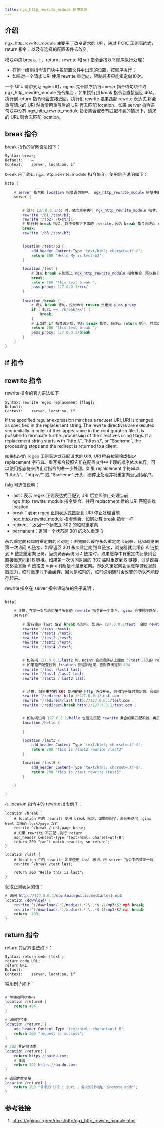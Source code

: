 ```yaml
---
title: ngx_http_rewrite_module 模块笔记
---
```


## 介绍

ngx_http_rewrite_module 主要用于改变请求的 URI，通过 PCRE 正则表达式，return 指令，以及有选择的配置条件去改变。

模块中的 break、if、return、rewrite 和 set 指令会按以下顺序执行处理：
- 在同一级别指令语句块中按配置文件中出现的位置，按顺序执行；
- 如果对一个请求 URI 使用 rewrite 重定向，限制最多只能重定向10次。

一个 URL 请求到达 nginx 时，nginx 先会顺序执行 server 指令语句块中的 ngx_http_rewrite_module 指令集合，如果执行到 break 指令会直接返回 404，执行到 return 指令也会直接返回，执行到 rewrite 如果匹配 rewrite 表达式,将会重写请求的 URI 然后使用重写后的 URI 再去匹配 location。如果 server 指令语句块中没有 ngx_http_rewrite_module 指令集合或者有匹配不到的情况下，请求的 URL 则会去匹配 location。

## break 指令
break 指令的官网语法如下：
```
Syntax:	break;
Default:	—
Context:	server, location, if
```
break 用于终止 ngx_http_rewrite_module 指令集合。使用例子说明如下：
```lua
http {

    # server 指令和 location 指令语句块中， ngx_http_rewrite_module 模块中的所有指令的优先级比 ngx_http_core_module 模块中的指令高。
    server {

       
        # 访问 127.0.0.1/b3 时，依次顺序执行 ngx_http_rewrite_module 指令，执行 break 执行后，将无法在执行后面的  rewrite ^/b3 /test/b3 指令，故会返回 404。
        rewrite ^/b1 /test/b1;
        rewrite ^/(b2) /test/$1;
        # 执行到 break 指令, 将不会执行下面的 rewrite，因为 break 指令会终止 ngx_http_rewrite_module 模块中的指令执行
        break;
        rewrite ^/b3 /test/b3;

    
        location /test/b3 {
            add_header Content-Type 'text/html; charset=utf-8';
            return 200 "Hello My is test-b3";
        }

        location /test {
            # 注意 break 只能终止 ngx_http_rewrite_module 指令集合，所以执行 break 指令后, return 不会在执行，但是会执行 pass_proxy
            break;
            return 200 "this test break ";
            pass_proxy: 127.0.0.1/xxx/
        }     
        
        location /break {
            # 通过 break 语句，控制改走 return 还是走 pass_proxy
            if ( $uri == '/break/xx') {
                break;
            }
            # 上面的 if 指令满足后，执行 break 指令，会终止 return 执行，然后运行 pass_proxy 执行，如果条件不满足，不执行 break 则会执行 return 语句直接返回，就会执行不到 pass_proxy 指令
            return 200 "this test break ";
            pass_proxy: 127.0.0.1/break
        }
    }
}

```

## if 指令




## rewrite 指令
rewrite 指令的官方语法如下：
```
Syntax:	rewrite regex replacement [flag];
Default:	—
Context:	server, location, if
```
If the specified regular expression matches a request URI, URI is changed as specified in the replacement string. The rewrite directives are executed sequentially in order of their appearance in the configuration file. It is possible to terminate further processing of the directives using flags. If a replacement string starts with “http://”, “https://”, or “$scheme”, the processing stops and the redirect is returned to a client.

如果指定的 regex 正则表达式匹配请求的 URI, URI 将会被替换成指定 replacement 字符串。重写指令按照它们在配置文件中出现的顺序依次执行。可以使用标志符来终止对指令的进一步处理。如果 repalcement 字符串以 "http://"、"https://" 或 "$scheme" 开头，则停止处理并将重定向返回给客户。

falg 可选值说明：
- last：表示 regex 正则表达式匹配到 URI 后立即停止处理当前 ngx_http_rewrite_module 指令集合，并用 replactment 后的 URI 匹配查找 location
- break：表示 regex 正则表达式匹配到 URI 停止处理当前 ngx_http_rewrite_module 指令集合，如同处理 break 指令一样
- redirect：返回一个状态是 302 的临时重定向
- permanent：返回一个状态是 301 的永久重定向

永久重定向和临时重定向的区别是：浏览器会缓存永久重定向会记录，比如浏览器第一次访问 A 链接，如果返回 301 永久重定向到 B 链接，浏览器就会缓存 A 链接到 B 链接重定向记录，当浏览器再访问 A 链接时，如果缓存中有重定向记录则会直接重定向到 B 链接。如果第一次访问返回的 302 临时重定到 B 链接，浏览器每次都会重新 A 链接由 nginx 判断是不是重定向。即永久重定向会读缓存减轻服务器压力，临时重定向不会缓存，因为是临时的，临时说明随时会改变的所以不能缓存起来。


rewrite 指令在 server 指令语句块的例子说明： 
```lua

http{

    # 注意，在同一指令语句块中所有的 rewrite 指令是一个集合，nginx 会按顺序匹配，并且优选高于 location，在 server 指令中使用 last 和 break 符号，其效果是一样的。
    server{

        # 没有使用 last 或者 break 标识符，如访问 127.0.0.1/test  会按 rewrite 指令的顺序去匹配 /test ，匹配到 ^/test 后，还会继续使用重写后的 URI 重写匹配，一直往下匹配到 test5，然后在使用 test5 去匹配查找 location 
        rewrite ^/test /test1;
        rewrite ^/test1 /test2;
        rewrite ^/test2 /test3;
        rewrite ^/test3 /test4;
        rewrite ^/test4 /test5;

     
        # 如访问 127.0.0.1/last2 时，nginx 会按顺序从上面的 ^/test 开头的 rewirte 一直到 ^/last2 时匹配成功，重写 URI 为 /last3 因为 last 标识符结尾，所以直接终止匹配，然后使用 /last3 去匹配 location，
        # 如果能匹配查找到 location 则返回结果，否则直接返回 404
        rewrite ^/last /last1 last;
        rewrite ^/last1 /last2 last;
        rewrite ^/last2 / last3 last;


        # 注意, 如果重写的 URI 使用的是 http 协议开头，则相当于临时重定向，会直接返回给浏览器，浏览器在重定向请求新的 URL。只有重写请求的 URI 部分，nginx 才会去重新执行后续的 rewrite 或者匹配查找 location
        rewrite ^/redirect http://127.0.0.1/test.com;
        rewrite ^/redirect/last http://127.0.0.1/test.com ;
        rewrite ^/redirect/break http://127.0.0.1/test.com ;


        # 如访问访问 127.0.0.1/hello 也是先匹配 rewrite 集合如果匹配不到，再匹配查找 location，如果都匹配不到的话，nginx 会直接返回 404 
        location /hello {

        }

        location /last3 {
            add_header Content-Type 'text/html; charset=utf-8';
            return 200 "this is /last2 rewrite /last3"
        }

        location /test5 {
            add_header Content-Type 'text/html; charset=utf-8';
            return 200 "this is /test rewrite /test5"
        }

    }

}

```

在 location 指令中的 rewrite 指令例子：
```
location /break {
    # location 中的 rewrite 使用 break 标识，如果匹配了，就会去访问 nginx html 目录的 test/page 文件
    rewrite ^/break /test/page break;
    # 如果 rewrite 不匹配，执行 return 
    add_header Content-Type 'text/html; charset=utf-8';
    return 200 "can't match rewrite, so return";
}

location /last {
    # location 中的 rewrite 如果使用 last 标识，根 server 指令中的效果一致 
    rewrite ^/break /test last;
   
    return 200 "Hello this is last";
}

```

获取正则表达的值： 
```lua
# 访问 http://127.0.0.1/download/public/media/test.mp3
location /download/ {
    rewrite ^(/download/.*)/media/(.*)\..*$ $1/mp3/$2.mp3 break;
    rewrite ^(/download/.*)/audio/(.*)\..*$ $1/mp3/$2.ra  break;
    return  403;
}

```


## return 指令
return 的官方语法如下：
```
Syntax:	return code [text];
return code URL;
return URL;
Default:	—
Context:	server, location, if

```

常用例子如下：
```lua

# 单独返回状态码
location /return0 {
    return 404;
}

# 返回字符串
location /return1 {
    add_header Content-Type 'text/html; charset=utf-8';
    return 200 "request is success";
}

# 302 重定向请求
location /return2 {
    return https://baidu.com; 
    # 或者 
    return 302 https://baidu.com;
}

# 返回内置变量
location /return3 {
    return 200 "请求的 URI : $uri ，请求的IP地址：$remote_addr";
}

```







## 参考链接
1. https://nginx.org/en/docs/http/ngx_http_rewrite_module.html